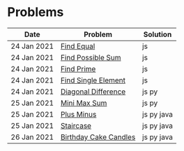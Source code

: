 # Problems

| Date        | Problem                                                                                                    | Solution   |
| ----------- | ---------------------------------------------------------------------------------------------------------- | ---------- |
| 24 Jan 2021 | [Find Equal](https://github.com/wnyao/learning-notes/tree/master/algorithm/findEqual)                      | js         |
| 24 Jan 2021 | [Find Possible Sum](https://github.com/wnyao/learning-notes/tree/master/algorithm/findPossibleSum)         | js         |
| 24 Jan 2021 | [Find Prime](https://github.com/wnyao/learning-notes/tree/master/algorithm/findPrime)                      | js         |
| 24 Jan 2021 | [Find Single Element](https://github.com/wnyao/learning-notes/tree/master/algorithm/findSingleElement)     | js         |
| 24 Jan 2021 | [Diagonal Difference](https://github.com/wnyao/learning-notes/tree/master/algorithm/diagonalDifference)    | js py      |
| 25 Jan 2021 | [Mini Max Sum](https://github.com/wnyao/learning-notes/tree/master/algorithm/miniMaxSum)                   | js py      |
| 25 Jan 2021 | [Plus Minus](https://github.com/wnyao/learning-notes/tree/master/algorithm/plusMinus)                      | js py java |
| 25 Jan 2021 | [Staircase](https://github.com/wnyao/learning-notes/tree/master/algorithm/staircase)                       | js py java |
| 26 Jan 2021 | [Birthday Cake Candles](https://github.com/wnyao/learning-notes/tree/master/algorithm/birthdayCakeCandles) | js py java |
